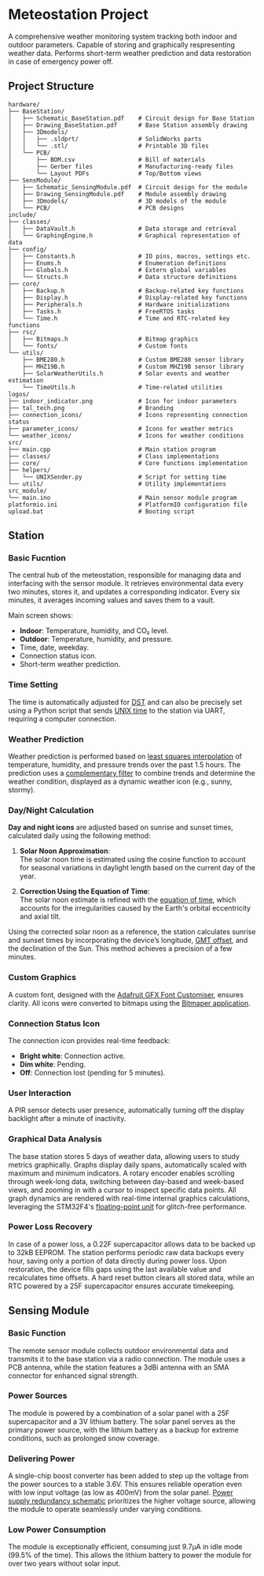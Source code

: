 # Meteostation Project

A comprehensive weather monitoring system tracking both indoor and outdoor parameters. Capable of storing and graphically respresenting weather data. Performs short-term weather prediction and data restoration in case of emergency power off.


## Project Structure

```plaintext
hardware/
├── BaseStation/
│   ├── Schematic_BaseStation.pdf    # Circuit design for Base Station
│   ├── Drawing_BaseStation.pdf      # Base Station assembly drawing
│   ├── 3Dmodels/
│   │   ├── .sldprt/                 # SolidWorks parts
│   │   └── .stl/                    # Printable 3D files
│   └── PCB/
│       ├── BOM.csv                  # Bill of materials
│       ├── Gerber files             # Manufacturing-ready files
│       └── Layout PDFs              # Top/Bottom views
├── SensModule/
│   ├── Schematic_SensingModule.pdf  # Circuit design for the module
│   ├── Drawing_SensingModule.pdf    # Module assembly drawing
│   ├── 3Dmodels/                    # 3D models of the module
│   └── PCB/                         # PCB designs
include/
├── classes/
│   ├── DataVault.h                  # Data storage and retrieval
│   └── GraphingEngine.h             # Graphical representation of data
├── config/
│   ├── Constants.h                  # IO pins, macros, settings etc.
│   ├── Enums.h                      # Enumeration definitions
│   ├── Globals.h                    # Extern global variables
│   └── Structs.h                    # Data structure definitions
├── core/
│   ├── Backup.h                     # Backup-related key functions
│   ├── Display.h                    # Display-related key functions
│   ├── Peripherals.h                # Hardware initializations
│   ├── Tasks.h                      # FreeRTOS tasks
│   └── Time.h                       # Time and RTC-related key functions
├── rsc/
│   ├── Bitmaps.h                    # Bitmap graphics
│   └── fonts/                       # Custom fonts
└── utils/
    ├── BME280.h                     # Custom BME280 sensor library
    ├── MHZ19B.h                     # Custom MHZ19B sensor library
    ├── SolarWeatherUtils.h          # Solar events and weather estimation
    └── TimeUtils.h                  # Time-related utilities
logos/
├── indoor_indicator.png             # Icon for indoor parameters
├── tal_tech.png                     # Branding
├── connection_icons/                # Icons representing connection status
├── parameter_icons/                 # Icons for weather metrics
└── weather_icons/                   # Icons for weather conditions
src/
├── main.cpp                         # Main station program
├── classes/                         # Class implementations
├── core/                            # Core functions implementation
├── helpers/
│   └── UNIXSender.py                # Script for setting time 
└── utils/                           # Utility implementations
src_module/
└── main.ino                         # Main sensor module program
platformio.ini                       # PlatformIO configuration file
upload.bat                           # Booting script
```


## Station

### **Basic Fucntion**
The central hub of the meteostation, responsible for managing data and interfacing with the sensor module. It retrieves environmental data every two minutes, stores it, and updates a corresponding indicator. Every six minutes, it averages incoming values and saves them to a vault.

Main screen shows:
- **Indoor**: Temperature, humidity, and CO₂ level.
- **Outdoor**: Temperature, humidity, and pressure.
- Time, date, weekday.
- Connection status icon.
- Short-term weather prediction.

### **Time Setting**
The time is automatically adjusted for [DST](https://en.wikipedia.org/wiki/Daylight_saving_time) and can also be precisely set using a Python script that sends [UNIX time](https://en.wikipedia.org/wiki/Unix_time) to the station via UART, requiring a computer connection.

### **Weather Prediction**
Weather prediction is performed based on [least squares interpolation](https://en.wikipedia.org/wiki/Simple_linear_regression) of temperature, humidity, and pressure trends over the past 1.5 hours. The prediction uses a [complementary filter](https://www.sciencedirect.com/topics/computer-science/complementary-filter) to combine trends and determine the weather condition, displayed as a dynamic weather icon (e.g., sunny, stormy).

### **Day/Night Calculation**
**Day and night icons** are adjusted based on sunrise and sunset times, calculated daily using the following method:
1. **Solar Noon Approximation**:  
   The solar noon time is estimated using the cosine function to account for seasonal variations in daylight length based on the current day of the year.

2. **Correction Using the Equation of Time**:  
   The solar noon estimate is refined with the [equation of time](https://en.wikipedia.org/wiki/Equation_of_time), which accounts for the irregularities caused by the Earth's orbital eccentricity and axial tilt.

Using the corrected solar noon as a reference, the station calculates sunrise and sunset times by incorporating the device’s longitude, [GMT offset](https://en.wikipedia.org/wiki/Greenwich_Mean_Time), and the declination of the Sun. This method achieves a precision of a few minutes.

### **Custom Graphics** 
A custom font, designed with the [Adafruit GFX Font Customiser](https://tchapi.github.io/Adafruit-GFX-Font-Customiser/), ensures clarity. All icons were converted to bitmaps using the [Bitmaper application](https://alexgyver.github.io/Bitmaper/).

### **Connection Status Icon**
The connection icon provides real-time feedback:  
- **Bright white**: Connection active.
- **Dim white**: Pending.
- **Off**: Connection lost (pending for 5 minutes).

### **User Interaction**
A PIR sensor detects user presence, automatically turning off the display backlight after a minute of inactivity.

### **Graphical Data Analysis** 
The base station stores 5 days of weather data, allowing users to study metrics graphically. Graphs display daily spans, automatically scaled with maximum and minimum indicators. A rotary encoder enables scrolling through week-long data, switching between day-based and week-based views, and zooming in with a cursor to inspect specific data points. All graph dynamics are rendered with real-time internal graphics calculations, leveraging the STM32F4's [floating-point unit](https://en.wikipedia.org/wiki/Floating-point_unit) for glitch-free performance.

### **Power Loss Recovery**
In case of a power loss, a 0.22F supercapacitor allows data to be backed up to 32kB EEPROM. The station performs periodic raw data backups every hour, saving only a portion of data directly during power loss. Upon restoration, the device fills gaps using the last available value and recalculates time offsets. A hard reset button clears all stored data, while an RTC powered by a 25F supercapacitor ensures accurate timekeeping.


## Sensing Module

### **Basic Function**
The remote sensor module collects outdoor environmental data and transmits it to the base station via a radio connection. The module uses a PCB antenna, while the station features a 3dBi antenna with an SMA connector for enhanced signal strength.

### **Power Sources** 
The module is powered by a combination of a solar panel with a 25F supercapacitor and a 3V lithium battery. The solar panel serves as the primary power source, with the lithium battery as a backup for extreme conditions, such as prolonged snow coverage.

### **Delivering Power**
A single-chip boost converter has been added to step up the voltage from the power sources to a stable 3.6V. This ensures reliable operation even with low input voltage (as low as 400mV) from the solar panel. [Power supply redundancy schematic](https://elentec.narod.ru/Documents/part10/Index0.htm) prioritizes the higher voltage source, allowing the module to operate seamlessly under varying conditions.

### **Low Power Consumption**
The module is exceptionally efficient, consuming just 9.7µA in idle mode (99.5% of the time). This allows the lithium battery to power the module for over two years without solar input.